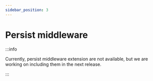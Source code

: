 ```yaml
---
sidebar_position: 3
---
```


# Persist middleware

:::info

Currently, persist middleware extension are not available, but we are working on including them in the next release.

:::